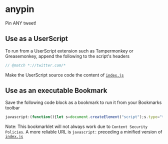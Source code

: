 # anypin
Pin ANY tweet!

## Use as a UserScript
To run from a UserScript extension such as Tampermonkey or Greasemonkey, append the following to the script's headers
```javascript
// @match *://twitter.com/*
```
Make the UserScript source code the content of [`index.js`](https://github.com/alerithe/anypin/blob/master/index.js)

## Use as an executable Bookmark
Save the following code block as a bookmark to run it from your Bookmarks toolbar
```javascript
javascript:(function(){let s=document.createElement("script");s.type="text/javascript";s.src="https://raw.githubusercontent.com/alerithe/anypin/master/index.js";document.head.appendChild(s);})();
```
Note: This bookmarklet will not always work due to `Content Security Policies`. A more reliable URL is `javascript:` preceding a minified version of [`index.js`](https://github.com/alerithe/anypin/blob/master/index.js)